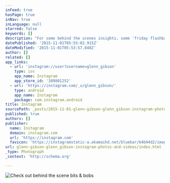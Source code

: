 ```yaml
---
inFeed: true
hasPage: true
inNav: true
inLanguage: null
starred: false
keywords: []
description: "For some behind the scenes insights, some 'friday flashbacks' and other goodies, follow my Instagram feed!"
datePublished: '2015-11-01T05:55:02.915Z'
dateModified: '2015-11-01T05:53:57.848Z'
author: []
related: []
app_links:
  - url: 'instagram://user?username=glenn_gibson'
    type: ios
    app_name: Instagram
    app_store_id: '389801252'
  - url: 'https://instagram.com/_u/glenn_gibson/'
    type: android
    app_name: Instagram
    package: com.instagram.android
title: Instagram
sourcePath: _posts/2015-11-01-glenn-gibson-glenn_gibson-instagram-photos-and-videos.md
published: true
authors: []
publisher:
  name: Instagram
  domain: instagram.com
  url: 'https://instagram.com'
  favicon: 'https://instagramstatic-a.akamaihd.net/bluebar/64b94d2/images/ico/favicon.ico'
url: glenn-gibson-glenn_gibson-instagram-photos-and-videos/index.html
_type: Photograph
_context: 'http://schema.org'

---
```

![Check out behind the scene bits & bobs](https://scontent.cdninstagram.com/hphotos-xaf1/t51.2885-19/11379199_957896474235000_2096052670_a.jpg)